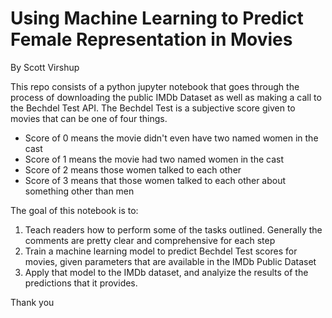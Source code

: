 # Using Machine Learning to Predict Female Representation in Movies
By Scott Virshup

This repo consists of a python jupyter notebook that goes through the process of downloading the public IMDb Dataset as well as making a call to the Bechdel Test API. The Bechdel Test is a subjective score given to movies that can be one of four things.
* Score of 0 means the movie didn't even have two named women in the cast
* Score of 1 means the movie had two named women in the cast
* Score of 2 means those women talked to each other
* Score of 3 means that those women talked to each other about something other than men

The goal of this notebook is to:
1. Teach readers how to perform some of the tasks outlined. Generally the comments are pretty clear and comprehensive for each step
2. Train a machine learning model to predict Bechdel Test scores for movies, given parameters that are available in the IMDb Public Dataset
3. Apply that model to the IMDb dataset, and analyize the results of the predictions that it provides.

Thank you
